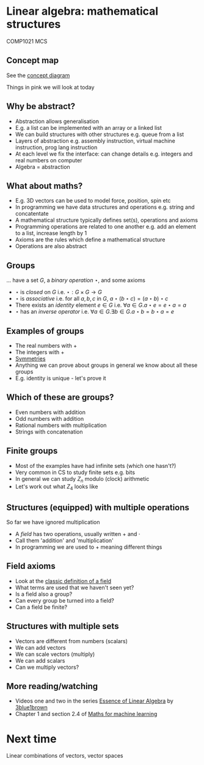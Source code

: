 <!-- .slide: data-background="#6A246D" -->


# Linear algebra: mathematical structures

COMP1021 MCS


## Concept map

See the [concept diagram](https://github.com/stevenaeola/linalg_lectures/blob/f7807997e745d8d48951b55c5dbeb154dd92149b/concepts.mmd)

Things in pink we will look at today


## Why be abstract?

<!-- .slide: class="fragmented-lists" -->

- Abstraction allows generalisation
- E.g. a list can be implemented with an array or a linked list
- We can build structures with other structures e.g. queue from a list
- Layers of abstraction e.g. assembly instruction, virtual machine instruction, prog lang instruction
- At each level we fix the interface: can change details e.g. integers and real numbers on computer
- Algebra = abstraction


## What about maths?

<!-- .slide: class="fragmented-lists" -->
- E.g. 3D vectors can be used to model force, position, spin etc
- In programming we have data structures and operations e.g. string and concatentate
- A mathematical structure typically defines set(s), operations and axioms
- Programming operations are related to one another e.g. add an element to a list, increase length by 1
- Axioms are the rules which define a mathematical structure
- Operations are also abstract



## Groups
... have a set $G$, a _binary operation_ $\star$, and some axioms
<!-- .slide: class="fragmented-lists" -->
- $\star$ is _closed_ on $G$ i.e. $\star : G \times G \rightarrow G$
- $\star$ is _associative_ i.e. for all $a,b,c$ in $G$, $a \star (b \star c) = (a \star b) \star c$
- There exists an _identity_ element $e \in G$ i.e. $\forall a \in G.a \star e = e \star a = a$
- $\star$ has an _inverse operator_ i.e. $\forall a \in G.\exists b \in G . a \star b = b \star a = e$


## Examples of groups

- The real numbers with +
- The integers with +
- [Symmetries](https://en.wikipedia.org/wiki/Symmetry_group)
- Anything we can prove about groups in general we know about all these groups
- E.g. identity is unique - let's prove it


## Which of these are groups?

- Even numbers with addition
- Odd numbers with addition
- Rational numbers with multiplication
- Strings with concatenation


## Finite groups

- Most of the examples have had infinite sets (which one hasn't?)
- Very common in CS to study finite sets e.g. bits
- In general we can study $Z_n$ modulo (clock) arithmetic
- Let's work out what $Z_4$ looks like


## Structures (equipped) with multiple operations

So far we have ignored multiplication
- A _field_ has two operations, usually written $+$ and $\cdot$
- Call them 'addition' and 'multiplication'
- In programming we are used to $+$ meaning different things


## Field axioms

- Look at the [classic definition of a field](https://en.wikipedia.org/wiki/Field_(mathematics)#Classic_definition)
- What terms are used that we haven't seen yet?
- Is a field also a group?
- Can every group be turned into a field?
- Can a field be finite?


## Structures with multiple sets

- Vectors are different from numbers (scalars)
- We can add vectors
- We can scale vectors (multiply)
- We can add scalars
- Can we multiply vectors?


## More reading/watching

- Videos one and two in the series [Essence of Linear Algebra](https://www.youtube.com/playlist?list=PLZHQObOWTQDPD3MizzM2xVFitgF8hE_ab) by [3blue1brown](https://www.3blue1brown.com/)
- Chapter 1 and section 2.4 of [Maths for machine learning](https://mml-book.github.io/)



<!-- .slide: data-background="#a5c8d0" -->
# Next time 

Linear combinations of vectors, vector spaces


